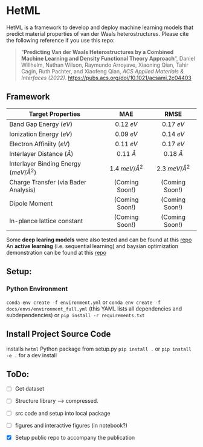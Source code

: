 # HetML  

HetML is a framework to develop and deploy machine learning models that predict material properties of van der Waals heterostructures.  Please cite the following reference if you use this repo:  

>“**Predicting Van der Waals Heterostructures by a Combined Machine Learning and Density Functional Theory Approach**”, Daniel Willhelm, Nathan Wilson, Raymundo Arroyave, Xiaoning Qian, Tahir Cagin, Ruth Pachter, and Xiaofeng Qian, *ACS Applied Materials & Interfaces (2022)*.  https://pubs.acs.org/doi/10.1021/acsami.2c04403

<!-- ![alt text](https://github.com/dwillhelm/HetML/blob/master/docs/figs/figure_1_new_DW_XQ_v3_highres.jpg?raw=true) -->

## Framework  
|Target Properties |  MAE    |  RMSE | 
| ---  | :----: | :----: | 
|Band Gap Energy ($eV$) | 0.12 $eV$  | 0.17 $eV$  |
|Ionization Energy ($eV$) | 0.09 $eV$  | 0.14 $eV$  | 
|Electron Affiniity ($eV$) | 0.11 $eV$  | 0.17 $eV$  |
|Interlayer Distance ($\mathring A$)|  0.11 $\mathring A$ |  0.18  $\mathring A$ | 
|Interlayer Binding Energy ($meV/\mathring A^2$) | 1.4 $meV/\mathring A^2$ | 2.3 $meV/\mathring A^2$ |
| Charge Transfer (via Bader Analysis) |(Coming Soon!)   | (Coming Soon!) | 
| Dipole Moment | (Coming Soon!) | (Coming Soon!) | 
| In-plance lattice constant  |(Coming Soon!)  | (Coming Soon!) | 


Some **deep learing models** were also tested and can be found at this [repo](https://github.com/dwillhelm/DeepHetML)  
An **active learning** (i.e. sequential learning) and baysian optimization demonstration can be found at this [repo](https://github.com/dwillhelm/ActiveHetML)


<!-- ![alt text](https://github.com/dwillhelm/HetML/blob/master/docs/figs/figure_6.svg?raw=true) -->


<!-- https://pubs.acs.org/doi/10.1021/acsami.2c04403 -->


## Setup: 
### Python Environment
`conda env create -f environment.yml`
or 
`conda env create -f docs/envs/environment_full.yml` (this YAML lists all dependencies and subdependencies) 
or 
`pip install -r requirements.txt`

## Install Project Source Code
installs `hetml` Python package from setup.py 
`pip install .` 
or
 `pip install -e .` for a dev install


## ToDo: 
- [ ] Get dataset 
- [ ] Structure library --> compressed.  
- [ ] src code and setup into local package 
- [ ] figures and interactive figures (in notebook?)

- [x] Setup public repo to accompany the publication 
